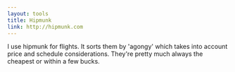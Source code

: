 ```yaml
---
layout: tools
title: Hipmunk
link: http://hipmunk.com
---
```


I use hipmunk for flights.  It sorts them by 'agongy' which takes into account price and schedule considerations.  They're pretty much always the cheapest or within a few bucks.